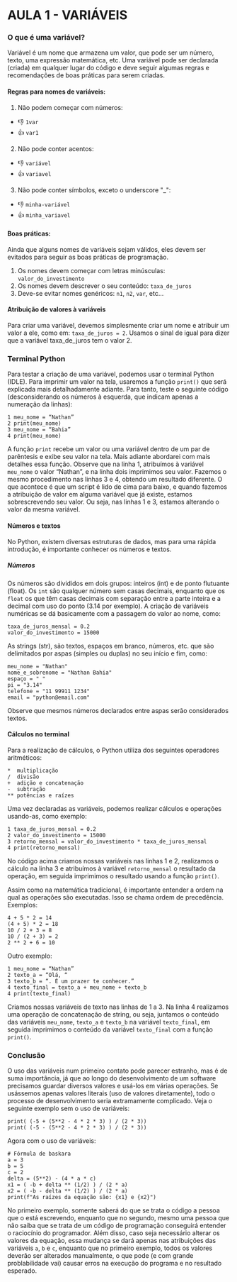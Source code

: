 # AULA 1 - VARIÁVEIS

### O que é uma variável?
Variável é um nome que armazena um valor, que pode ser um número, texto, uma expressão matemática, etc. Uma variável pode ser declarada (criada) em qualquer lugar do código e deve seguir algumas regras e recomendações de boas práticas para serem criadas.

#### Regras para nomes de variáveis:
1. Não podem começar com números:
- 👎 ```1var```
- 👍 ```var1```
2. Não pode conter acentos:
- 👎 ```variável```
- 👍 ```variavel```
3. Não pode conter símbolos, exceto o underscore &quot;_&quot;:
- 👎 ```minha-variável```
- 👍 ```minha_variavel```

#### Boas práticas:
Ainda que alguns nomes de variáveis sejam válidos, eles devem ser evitados para seguir as boas práticas de programação.
1. Os nomes devem começar com letras minúsculas: ```valor_do_investimento```
2. Os nomes devem descrever o seu conteúdo: ```taxa_de_juros```
3. Deve-se evitar nomes genéricos: ```n1```, ```n2```, ```var```, etc...

#### Atribuição de valores à variáveis
Para criar uma variável, devemos simplesmente criar um nome e atribuir um valor a ele, como em: ```taxa_de_juros = 2```.
Usamos o sinal de igual para dizer que a variável taxa_de_juros tem o valor 2.

### Terminal Python
Para testar a criação de uma variável, podemos usar o terminal Python (IDLE). Para imprimir um valor na tela, usaremos a função ```print()``` que será explicada mais detalhadamente adiante. Para tanto, teste o seguinte código (desconsiderando os números à esquerda, que indicam apenas a numeração da linhas):
```
1 meu_nome = “Nathan”
2 print(meu_nome)
3 meu_nome = “Bahia”
4 print(meu_nome)
```

A função ```print``` recebe um valor ou uma variável dentro de um par de parêntesis e exibe seu valor na tela. Mais adiante abordarei com mais detalhes essa função. Observe que na linha 1, atribuímos à variável ```meu_nome``` o valor “Nathan”, e na linha dois imprimimos seu valor. Fazemos o mesmo procedimento nas linhas 3 e 4, obtendo um resultado diferente. O que acontece é que um script é lido de cima para baixo, e quando fazemos a atribuição de valor em alguma variável que já existe, estamos sobrescrevendo seu valor. Ou seja, nas linhas 1 e 3, estamos alterando o valor da mesma variável.

#### Números e textos
No Python, existem diversas estruturas de dados, mas para uma rápida introdução, é importante conhecer os números e textos. 

##### Números
Os números são divididos em dois grupos: inteiros (int) e de ponto flutuante (float). Os ```int``` são qualquer número sem casas decimais, enquanto que os ```float``` os que têm casas decimais com separação entre a parte inteira e a decimal com uso do ponto (3.14 por exemplo). A criação de variáveis numéricas se dá basicamente com a passagem do valor ao nome, como:
```
taxa_de_juros_mensal = 0.2
valor_do_investimento = 15000
```
As strings (str), são textos, espaços em branco, números, etc. que são delimitados por aspas (simples ou duplas) no seu início e fim, como:
```
meu_nome = "Nathan"
nome_e_sobrenome = "Nathan Bahia"
espaço = " "
pi = "3.14"
telefone = "11 99911 1234"
email = "python@email.com"
```
Observe que mesmos números declarados entre aspas serão considerados textos.

#### Cálculos no terminal
Para a realização de cálculos, o Python utiliza dos seguintes operadores aritméticos:
```
*  multiplicação
/  divisão
+  adição e concatenação
-  subtração
** potências e raízes
```
Uma vez declaradas as variáveis, podemos realizar cálculos e operações usando-as, como exemplo:
```
1 taxa_de_juros_mensal = 0.2
2 valor_do_investimento = 15000
3 retorno_mensal = valor_do_investimento * taxa_de_juros_mensal
4 print(retorno_mensal)
```
No código acima criamos nossas variáveis nas linhas 1 e 2, realizamos o cálculo na linha 3 e atribuímos à variável ```retorno_mensal``` o resultado da operação, em seguida imprimimos o resultado usando a função ```print()```.

Assim como na matemática tradicional, é importante entender a ordem na qual as operações são executadas. Isso se chama ordem de precedência. Exemplos:
```
4 + 5 * 2 = 14
(4 + 5) * 2 = 18
10 / 2 + 3 = 8
10 / (2 + 3) = 2
2 ** 2 + 6 = 10
```
Outro exemplo:
```
1 meu_nome = “Nathan”
2 texto_a = “Olá, “
3 texto_b = “. É um prazer te conhecer.”
4 texto_final = texto_a + meu_nome + texto_b
4 print(texto_final)
```
Criamos nossas variáveis de texto nas linhas de 1 a 3. Na linha 4 realizamos uma operação de concatenação de string, ou seja, juntamos o conteúdo das variáveis ```meu_nome```, ```texto_a``` e ```texto_b``` na variável ```texto_final```, em seguida imprimimos o conteúdo da variável ```texto_final``` com a função ```print()```.

### Conclusão
O uso das variáveis num primeiro contato pode parecer estranho, mas é de suma importância, já que ao longo do desenvolvimento de um software precisamos guardar diversos valores e usá-los em várias operações. Se usássemos apenas valores literais (uso de valores diretamente), todo o processo de desenvolvimento seria extramamente complicado. Veja o seguinte exemplo sem o uso de variáveis:

```
print( (-5 + (5**2 - 4 * 2 * 3) ) / (2 * 3))
print( (-5 - (5**2 - 4 * 2 * 3) ) / (2 * 3))
```

Agora com o uso de variáveis:

```
# Fórmula de baskara
a = 3
b = 5
c = 2
delta = (5**2) - (4 * a * c)
x1 = ( -b + delta ** (1/2) ) / (2 * a)
x2 = ( -b - delta ** (1/2) ) / (2 * a)
print(f"As raízes da equação são: {x1} e {x2}")
```

No primeiro exemplo, somente saberá do que se trata o código a pessoa que o está escrevendo, enquanto que no segundo, mesmo uma pessoa que não saiba que se trata de um código de programação conseguirá entender o raciocínio do programador. Além disso, caso seja necessário alterar os valores da equação, essa mudança se dará apenas nas atribuições das variáveis ```a```, ```b``` e ```c```, enquanto que no primeiro exemplo, todos os valores deverão ser alterados manualmente, o que pode (e com grande problabilidade vai) causar erros na execução do programa e no resultado esperado.
